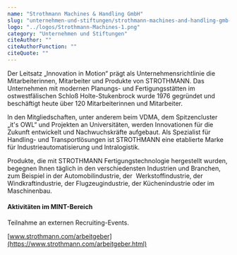 ```yaml
---
name: "Strothmann Machines & Handling GmbH"
slug: "unternehmen-und-stiftungen/strothmann-machines-and-handling-gmb-h"
logo: "../logos/Strothmann-Machines-1.png"
category: "Unternehmen und Stiftungen"
citeAuthor: ""
citeAuthorFunction: ""
citeQuote: ""
---
```


Der Leitsatz „lnnovation in Motion“ prägt als Unternehmensrichtlinie die Mitarbeiterinnen, Mitarbeiter und Produkte von STROTHMANN. Das Unternehmen mit modernen Planungs- und Fertigungsstätten im ostwestfälischen Schloß Holte-Stukenbrock wurde 1976 gegründet und beschäftigt heute über 120 Mitarbeiterinnen und Mitarbeiter.

ln den Mitgliedschaften, unter anderem beim VDMA, dem Spitzencluster „it's OWL“ und Projekten an Universitäten, werden Innovationen für die Zukunft entwickelt und Nachwuchskräfte aufgebaut. Als Spezialist für Handling- und Transportlösungen ist STROTHMANN eine etablierte Marke für lndustrieautomatisierung und lntralogistik.

Produkte, die mit STROTHMANN Fertigungstechnologie hergestellt wurden, begegnen lhnen täglich in den verschiedensten Industrien und Branchen, zum Beispiel in der Automobilindustrie, der  Werkstoffindustrie, der Windkraftindustrie, der Flugzeugindustrie, der Küchenindustrie oder im Maschinenbau.

#### Aktivitäten im MINT-Bereich

Teilnahme an externen Recruiting-Events.

[www.strothmann.com/arbeitgeber](https://www.strothmann.com/arbeitgeber.html)
